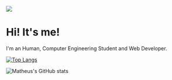 ![](https://komarev.com/ghpvc/?username=matheuspsantos&color=blueviolet)


# Hi! It's me!
I'm an Human, Computer Engineering Student and Web Developer.

 [![Top Langs](https://github-readme-stats.vercel.app/api/top-langs/?username=matheuspsantos&layout=compact&&exclude_repo=matheuspsantos.github.io,if68x-c91&hide=html,php,scss,css,markdown)](https://github.com/matheuspsantos/github-readme-stats) 
 
 ![Matheus's GitHub stats](https://github-readme-stats.vercel.app/api?username=matheuspsantos&show_icons=true)
